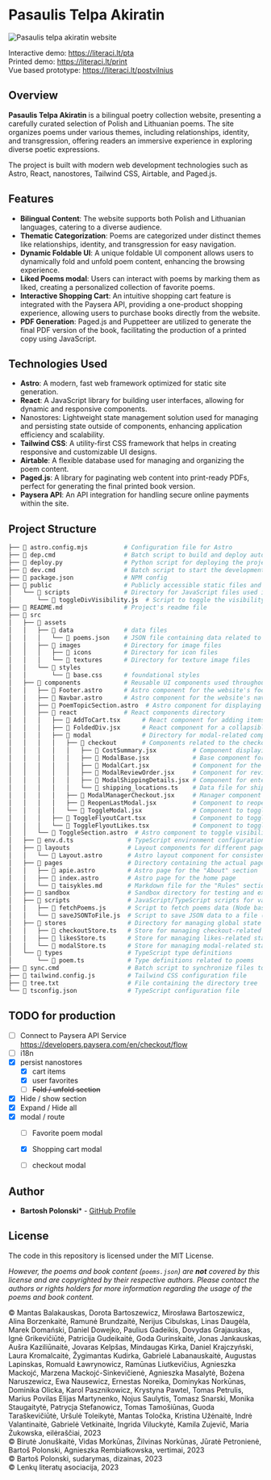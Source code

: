 <!-- markdownlint-disable MD013 -->

# Pasaulis Telpa Akiratin

![Pasaulis telpa akiratin website](https://literaci.lt/pta/website_pta.jpg)

Interactive demo: https://literaci.lt/pta    
Printed demo: https://literaci.lt/print  
Vue based prototype: https://literaci.lt/postvilnius  

## Overview

**Pasaulis Telpa Akiratin** is a bilingual poetry collection website, presenting a carefully curated selection of Polish and Lithuanian poems. The site organizes poems under various themes, including relationships, identity, and transgression, offering readers an immersive experience in exploring diverse poetic expressions.

The project is built with modern web development technologies such as Astro, React, nanostores, Tailwind CSS, Airtable, and Paged.js. 

## Features

- **Bilingual Content**: The website supports both Polish and Lithuanian languages, catering to a diverse audience.
- **Thematic Categorization**: Poems are categorized under distinct themes like relationships, identity, and transgression for easy navigation.
- **Dynamic Foldable UI**: A unique foldable UI component allows users to dynamically fold and unfold poem content, enhancing the browsing experience.
- **Liked Poems modal**: Users can interact with poems by marking them as liked, creating a personalized collection of favorite poems.
- **Interactive Shopping Cart**: An intuitive shopping cart feature is integrated with the Paysera API, providing a one-product shopping experience, allowing users to purchase books directly from the website.
- **PDF Generation**: Paged.js and Puppetteer are utilized to generate the final PDF version of the book, facilitating the production of a printed copy using JavaScript.
 
## Technologies Used

- **Astro**: A modern, fast web framework optimized for static site generation.
- **React**: A JavaScript library for building user interfaces, allowing for dynamic and responsive components.
- Nanostores: Lightweight state management solution used for managing and persisting state outside of components, enhancing application efficiency and scalability. 
- **Tailwind CSS**: A utility-first CSS framework that helps in creating responsive and customizable UI designs.
- **Airtable**: A flexible database used for managing and organizing the poem content.
- **Paged.js**: A library for paginating web content into print-ready PDFs, perfect for generating the final printed book version.
- **Paysera API**: An API integration for handling secure online payments within the site.

## Project Structure

```bash
├── 📄 astro.config.mjs          # Configuration file for Astro
├── 📄 dep.cmd                   # Batch script to build and deploy automatically
├── 📄 deploy.py                 # Python script for deploying the project
├── 📄 dev.cmd                   # Batch script to start the development server
├── 📄 package.json              # NPM config
├── 📂 public                    # Publicly accessible static files and assets
│   └── 📂 scripts               # Directory for JavaScript files used in the public-facing site
│       └── 📄 toggleDivVisibility.js  # Script to toggle the visibility of a div (secton) on the website
├── 📄 README.md                 # Project's readme file
├── 📂 src                       
│   ├── 📂 assets                
│   │   ├── 📂 data              # data files
│   │   │   └── 📄 poems.json    # JSON file containing data related to poems
│   │   ├── 📂 images            # Directory for image files
│   │   │   ├── 📂 icons         # Directory for icon files 
│   │   │   └── 📂 textures      # Directory for texture image files
│   │   └── 📂 styles            
│   │       └── 📄 base.css      # foundational styles
│   ├── 📂 components            # Reusable UI components used throughout the application
│   │   ├── 📄 Footer.astro      # Astro component for the website's footer
│   │   ├── 📄 Navbar.astro      # Astro component for the website's navigation bar
│   │   ├── 📄 PoemTopicSection.astro  # Astro component for displaying a section of poem topics
│   │   ├── 📂 react             # React components directory
│   │   │   ├── 📄 AddToCart.tsx      # React component for adding items to a cart
│   │   │   ├── 📄 FoldedDiv.jsx      # React component for a collapsible/foldable div
│   │   │   ├── 📂 modal              # Directory for modal-related components
│   │   │   │   ├── 📂 checkout       # Components related to the checkout process
│   │   │   │   │   ├── 📄 CostSummary.jsx          # Component displaying the cost summary
│   │   │   │   │   ├── 📄 ModalBase.jsx            # Base component for modals
│   │   │   │   │   ├── 📄 ModalCart.jsx            # Component for the cart modal
│   │   │   │   │   ├── 📄 ModalReviewOrder.jsx     # Component for reviewing the order before confirmation
│   │   │   │   │   ├── 📄 ModalShippingDetails.jsx # Component for entering shipping details in a modal
│   │   │   │   │   └── 📄 shipping_locations.ts    # Data file for shipping location options
│   │   │   │   ├── 📄 ModalManagerCheckout.jsx     # Manager component handling modal states during checkout
│   │   │   │   ├── 📄 ReopenLastModal.jsx          # Component to reopen the last viewed modal
│   │   │   │   └── 📄 ToggleModal.jsx              # Component to toggle modals on and off
│   │   │   ├── 📄 ToggleFlyoutCart.tsx             # Component to toggle a cart modal
│   │   │   └── 📄 ToggleFlyoutLikes.tsx            # Component to toggle a likes modal
│   │   └── 📄 ToggleSection.astro  # Astro component to toggle visibility of a section
│   ├── 📄 env.d.ts               # TypeScript environment configuration file
│   ├── 📂 layouts                # Layout components for different page layouts
│   │   └── 📄 Layout.astro       # Astro layout component for consistent page structure
│   ├── 📂 pages                  # Directory containing the actual pages of the site
│   │   ├── 📄 apie.astro         # Astro page for the "About" section
│   │   ├── 📄 index.astro        # Astro page for the home page
│   │   └── 📄 taisykles.md       # Markdown file for the "Rules" section of the site
│   ├── 📂 sandbox                # Sandbox directory for testing and experimenting
│   ├── 📂 scripts                # JavaScript/TypeScript scripts for various functionalities
│   │   ├── 📄 fetchPoems.js      # Script to fetch poems data (Node based)
│   │   └── 📄 saveJSONToFile.js  # Script to save JSON data to a file (Node based)
│   ├── 📂 stores                 # Directory for managing global state using stores
│   │   ├── 📄 checkoutStore.ts   # Store for managing checkout-related state
│   │   ├── 📄 likesStore.ts      # Store for managing likes-related state
│   │   └── 📄 modalStore.ts      # Store for managing modal-related state
│   └── 📂 types                  # TypeScript type definitions
│       └── 📄 poem.ts            # Type definitions related to poems
├── 📄 sync.cmd                   # Batch script to synchronize files to server
├── 📄 tailwind.config.js         # Tailwind CSS configuration file
├── 📄 tree.txt                   # File containing the directory tree
└── 📄 tsconfig.json              # TypeScript configuration file
```

## TODO for production

- [ ] Connect to Paysera API Service https://developers.paysera.com/en/checkout/flow 
- [ ] i18n
- [x] persist nanostores
  - [x] cart items
  - [x] user favorites
  - [ ] ~~Fold / unfold section~~
- [x] Hide / show section
- [x] Expand / Hide all
- [x] modal / route
  - [ ] Favorite poem modal
  - [x] Shopping cart modal
  - [ ] checkout modal


## Author

- **Bartosh Polonski*** - [GitHub Profile](https://github.com/barelief)

## License

The code in this repository is licensed under the MIT License.  

*However, the poems and book content (`poems.json`) are **not** covered by this license and are copyrighted by their respective authors. Please contact the authors or rights holders for more information regarding the usage of the poems and book content.*

© Mantas Balakauskas, Dorota Bartoszewicz, Mirosława Bartoszewicz, Alina Borzenkaitė, Ramunė Brundzaitė, Nerijus Cibulskas, Linas Daugėla, Marek Domański, Daniel Dowejko, Paulius Gadeikis, Dovydas Grajauskas, Ignė Grikevičiūtė, Patricija Gudeikaitė, Goda Gurinskaitė, Jonas Jankauskas, Aušra Kaziliūnaitė, Jovaras Kelpšas, Mindaugas Kirka, Daniel Krajczyński, Laura Kromalcaitė, Žygimantas Kudirka, Gabrielė Labanauskaitė, Augustas Lapinskas, Romuald Ławrynowicz, Ramūnas Liutkevičius, Agnieszka Mackojć, Marzena Mackojć-Sinkevičienė, Agnieszka Masalytė, Bożena Naruszewicz, Ewa Nausewicz, Ernestas Noreika, Dominykas Norkūnas, Dominika Olicka, Karol Pasznikowicz, Krystyna Pawtel, Tomas Petrulis, Marius Povilas Elijas Martynenko, Nojus Saulytis, Tomasz Snarski, Monika Staugaitytė, Patrycja Stefanowicz, Tomas Tamošiūnas, Guoda Taraškevičiūtė, Uršulė Toleikytė, Mantas Toločka, Kristina Užėnaitė, Indrė Valantinaitė, Gabrielė Vetkinaitė, Ingrida Viluckytė, Kamila Zujevič, Maria Żukowska, eilėraščiai, 2023  
© Birutė Jonuškaitė, Vidas Morkūnas, Žilvinas Norkūnas, Jūratė Petronienė, Bartoš Polonski, Agnieszka Rembiałkowska, vertimai, 2023  
© Bartoš Polonski, sudarymas, dizainas, 2023  
© Lenkų literatų asociacija, 2023  
